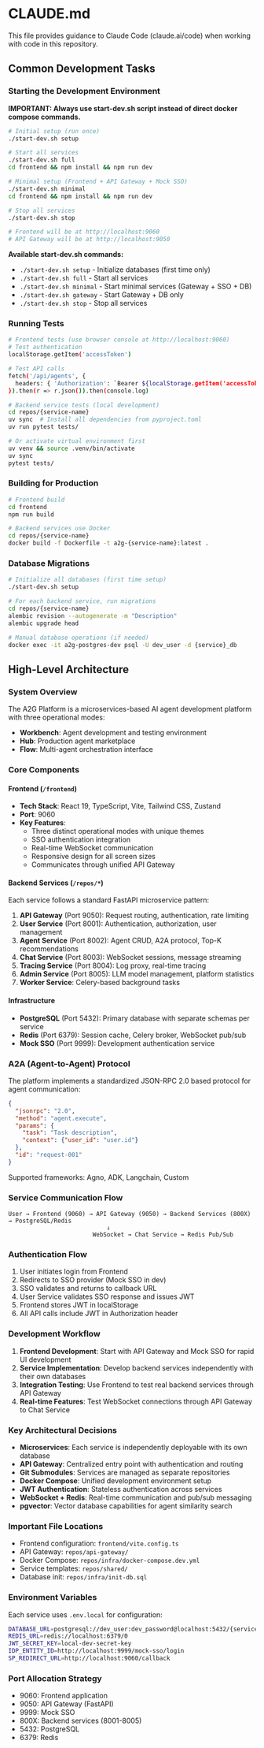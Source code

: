 # CLAUDE.md

This file provides guidance to Claude Code (claude.ai/code) when working with code in this repository.

## Common Development Tasks

### Starting the Development Environment

**IMPORTANT: Always use start-dev.sh script instead of direct docker compose commands.**

```bash
# Initial setup (run once)
./start-dev.sh setup

# Start all services
./start-dev.sh full
cd frontend && npm install && npm run dev

# Minimal setup (Frontend + API Gateway + Mock SSO)
./start-dev.sh minimal
cd frontend && npm install && npm run dev

# Stop all services
./start-dev.sh stop

# Frontend will be at http://localhost:9060
# API Gateway will be at http://localhost:9050
```

**Available start-dev.sh commands:**
- `./start-dev.sh setup` - Initialize databases (first time only)
- `./start-dev.sh full` - Start all services
- `./start-dev.sh minimal` - Start minimal services (Gateway + SSO + DB)
- `./start-dev.sh gateway` - Start Gateway + DB only
- `./start-dev.sh stop` - Stop all services

### Running Tests

```bash
# Frontend tests (use browser console at http://localhost:9060)
# Test authentication
localStorage.getItem('accessToken')

# Test API calls
fetch('/api/agents', {
  headers: { 'Authorization': `Bearer ${localStorage.getItem('accessToken')}` }
}).then(r => r.json()).then(console.log)

# Backend service tests (local development)
cd repos/{service-name}
uv sync  # Install all dependencies from pyproject.toml
uv run pytest tests/

# Or activate virtual environment first
uv venv && source .venv/bin/activate
uv sync
pytest tests/
```

### Building for Production

```bash
# Frontend build
cd frontend
npm run build

# Backend services use Docker
cd repos/{service-name}
docker build -f Dockerfile -t a2g-{service-name}:latest .
```

### Database Migrations

```bash
# Initialize all databases (first time setup)
./start-dev.sh setup

# For each backend service, run migrations
cd repos/{service-name}
alembic revision --autogenerate -m "Description"
alembic upgrade head

# Manual database operations (if needed)
docker exec -it a2g-postgres-dev psql -U dev_user -d {service}_db
```

## High-Level Architecture

### System Overview

The A2G Platform is a microservices-based AI agent development platform with three operational modes:

- **Workbench**: Agent development and testing environment
- **Hub**: Production agent marketplace
- **Flow**: Multi-agent orchestration interface

### Core Components

#### Frontend (`/frontend`)
- **Tech Stack**: React 19, TypeScript, Vite, Tailwind CSS, Zustand
- **Port**: 9060
- **Key Features**:
  - Three distinct operational modes with unique themes
  - SSO authentication integration
  - Real-time WebSocket communication
  - Responsive design for all screen sizes
  - Communicates through unified API Gateway

#### Backend Services (`/repos/*`)

Each service follows a standard FastAPI microservice pattern:

1. **API Gateway** (Port 9050): Request routing, authentication, rate limiting
2. **User Service** (Port 8001): Authentication, authorization, user management
3. **Agent Service** (Port 8002): Agent CRUD, A2A protocol, Top-K recommendations
4. **Chat Service** (Port 8003): WebSocket sessions, message streaming
5. **Tracing Service** (Port 8004): Log proxy, real-time tracing
6. **Admin Service** (Port 8005): LLM model management, platform statistics
7. **Worker Service**: Celery-based background tasks

#### Infrastructure

- **PostgreSQL** (Port 5432): Primary database with separate schemas per service
- **Redis** (Port 6379): Session cache, Celery broker, WebSocket pub/sub
- **Mock SSO** (Port 9999): Development authentication service

### A2A (Agent-to-Agent) Protocol

The platform implements a standardized JSON-RPC 2.0 based protocol for agent communication:

```json
{
  "jsonrpc": "2.0",
  "method": "agent.execute",
  "params": {
    "task": "Task description",
    "context": {"user_id": "user.id"}
  },
  "id": "request-001"
}
```

Supported frameworks: Agno, ADK, Langchain, Custom

### Service Communication Flow

```
User → Frontend (9060) → API Gateway (9050) → Backend Services (800X) → PostgreSQL/Redis
                            ↓
                        WebSocket → Chat Service → Redis Pub/Sub
```

### Authentication Flow

1. User initiates login from Frontend
2. Redirects to SSO provider (Mock SSO in dev)
3. SSO validates and returns to callback URL
4. User Service validates SSO response and issues JWT
5. Frontend stores JWT in localStorage
6. All API calls include JWT in Authorization header

### Development Workflow

1. **Frontend Development**: Start with API Gateway and Mock SSO for rapid UI development
2. **Service Implementation**: Develop backend services independently with their own databases
3. **Integration Testing**: Use Frontend to test real backend services through API Gateway
4. **Real-time Features**: Test WebSocket connections through API Gateway to Chat Service

### Key Architectural Decisions

- **Microservices**: Each service is independently deployable with its own database
- **API Gateway**: Centralized entry point with authentication and routing
- **Git Submodules**: Services are managed as separate repositories
- **Docker Compose**: Unified development environment setup
- **JWT Authentication**: Stateless authentication across services
- **WebSocket + Redis**: Real-time communication and pub/sub messaging
- **pgvector**: Vector database capabilities for agent similarity search

### Important File Locations

- Frontend configuration: `frontend/vite.config.ts`
- API Gateway: `repos/api-gateway/`
- Docker Compose: `repos/infra/docker-compose.dev.yml`
- Service templates: `repos/shared/`
- Database init: `repos/infra/init-db.sql`

### Environment Variables

Each service uses `.env.local` for configuration:

```bash
DATABASE_URL=postgresql://dev_user:dev_password@localhost:5432/{service}_db
REDIS_URL=redis://localhost:6379/0
JWT_SECRET_KEY=local-dev-secret-key
IDP_ENTITY_ID=http://localhost:9999/mock-sso/login
SP_REDIRECT_URL=http://localhost:9060/callback
```

### Port Allocation Strategy

- 9060: Frontend application
- 9050: API Gateway (FastAPI)
- 9999: Mock SSO
- 800X: Backend services (8001-8005)
- 5432: PostgreSQL
- 6379: Redis